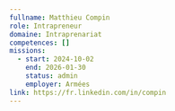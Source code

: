 ```yaml
---
fullname: Matthieu Compin
role: Intrapreneur
domaine: Intraprenariat
competences: []
missions:
  - start: 2024-10-02
    end: 2026-01-30
    status: admin
    employer: Armées
link: https://fr.linkedin.com/in/compin
---
```

